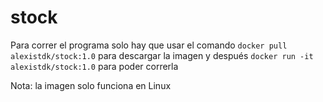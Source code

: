 # stock
Para correr el programa solo hay que usar el comando `docker pull alexistdk/stock:1.0` para descargar la imagen  y después `docker run -it alexistdk/stock:1.0` para poder correrla

Nota: la imagen solo funciona en Linux
